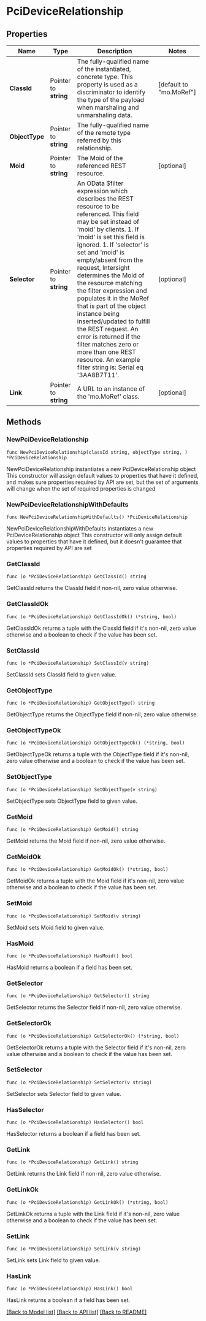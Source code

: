 # PciDeviceRelationship

## Properties

Name | Type | Description | Notes
------------ | ------------- | ------------- | -------------
**ClassId** | Pointer to **string** | The fully-qualified name of the instantiated, concrete type. This property is used as a discriminator to identify the type of the payload when marshaling and unmarshaling data. | [default to "mo.MoRef"]
**ObjectType** | Pointer to **string** | The fully-qualified name of the remote type referred by this relationship. | 
**Moid** | Pointer to **string** | The Moid of the referenced REST resource. | [optional] 
**Selector** | Pointer to **string** | An OData $filter expression which describes the REST resource to be referenced. This field may be set instead of &#39;moid&#39; by clients. 1. If &#39;moid&#39; is set this field is ignored. 1. If &#39;selector&#39; is set and &#39;moid&#39; is empty/absent from the request, Intersight determines the Moid of the resource matching the filter expression and populates it in the MoRef that is part of the object instance being inserted/updated to fulfill the REST request. An error is returned if the filter matches zero or more than one REST resource. An example filter string is: Serial eq &#39;3AA8B7T11&#39;. | [optional] 
**Link** | Pointer to **string** | A URL to an instance of the &#39;mo.MoRef&#39; class. | [optional] 

## Methods

### NewPciDeviceRelationship

`func NewPciDeviceRelationship(classId string, objectType string, ) *PciDeviceRelationship`

NewPciDeviceRelationship instantiates a new PciDeviceRelationship object
This constructor will assign default values to properties that have it defined,
and makes sure properties required by API are set, but the set of arguments
will change when the set of required properties is changed

### NewPciDeviceRelationshipWithDefaults

`func NewPciDeviceRelationshipWithDefaults() *PciDeviceRelationship`

NewPciDeviceRelationshipWithDefaults instantiates a new PciDeviceRelationship object
This constructor will only assign default values to properties that have it defined,
but it doesn't guarantee that properties required by API are set

### GetClassId

`func (o *PciDeviceRelationship) GetClassId() string`

GetClassId returns the ClassId field if non-nil, zero value otherwise.

### GetClassIdOk

`func (o *PciDeviceRelationship) GetClassIdOk() (*string, bool)`

GetClassIdOk returns a tuple with the ClassId field if it's non-nil, zero value otherwise
and a boolean to check if the value has been set.

### SetClassId

`func (o *PciDeviceRelationship) SetClassId(v string)`

SetClassId sets ClassId field to given value.


### GetObjectType

`func (o *PciDeviceRelationship) GetObjectType() string`

GetObjectType returns the ObjectType field if non-nil, zero value otherwise.

### GetObjectTypeOk

`func (o *PciDeviceRelationship) GetObjectTypeOk() (*string, bool)`

GetObjectTypeOk returns a tuple with the ObjectType field if it's non-nil, zero value otherwise
and a boolean to check if the value has been set.

### SetObjectType

`func (o *PciDeviceRelationship) SetObjectType(v string)`

SetObjectType sets ObjectType field to given value.


### GetMoid

`func (o *PciDeviceRelationship) GetMoid() string`

GetMoid returns the Moid field if non-nil, zero value otherwise.

### GetMoidOk

`func (o *PciDeviceRelationship) GetMoidOk() (*string, bool)`

GetMoidOk returns a tuple with the Moid field if it's non-nil, zero value otherwise
and a boolean to check if the value has been set.

### SetMoid

`func (o *PciDeviceRelationship) SetMoid(v string)`

SetMoid sets Moid field to given value.

### HasMoid

`func (o *PciDeviceRelationship) HasMoid() bool`

HasMoid returns a boolean if a field has been set.

### GetSelector

`func (o *PciDeviceRelationship) GetSelector() string`

GetSelector returns the Selector field if non-nil, zero value otherwise.

### GetSelectorOk

`func (o *PciDeviceRelationship) GetSelectorOk() (*string, bool)`

GetSelectorOk returns a tuple with the Selector field if it's non-nil, zero value otherwise
and a boolean to check if the value has been set.

### SetSelector

`func (o *PciDeviceRelationship) SetSelector(v string)`

SetSelector sets Selector field to given value.

### HasSelector

`func (o *PciDeviceRelationship) HasSelector() bool`

HasSelector returns a boolean if a field has been set.

### GetLink

`func (o *PciDeviceRelationship) GetLink() string`

GetLink returns the Link field if non-nil, zero value otherwise.

### GetLinkOk

`func (o *PciDeviceRelationship) GetLinkOk() (*string, bool)`

GetLinkOk returns a tuple with the Link field if it's non-nil, zero value otherwise
and a boolean to check if the value has been set.

### SetLink

`func (o *PciDeviceRelationship) SetLink(v string)`

SetLink sets Link field to given value.

### HasLink

`func (o *PciDeviceRelationship) HasLink() bool`

HasLink returns a boolean if a field has been set.


[[Back to Model list]](../README.md#documentation-for-models) [[Back to API list]](../README.md#documentation-for-api-endpoints) [[Back to README]](../README.md)


